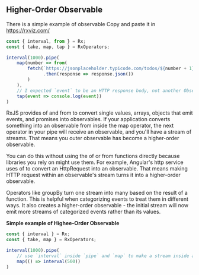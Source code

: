 ## Higher-Order Observable

There is a simple example of observable
Copy and paste it in https://rxviz.com/

```js
const { interval, from } = Rx;
const { take, map, tap } = RxOperators;

interval(1000).pipe(
    map(number => from(
        fetch(`https://jsonplaceholder.typicode.com/todos/${number + 1}`)
              .then(response => response.json())
        )
    ),
    // I expected `event` to be an HTTP response body, not another Observable
    tap(event => console.log(event))
)
```

RxJS provides of and from to convert single values, arrays, objects that emit events, and promises into observables. If your application converts something into an observable from inside the map operator, the next operator in your pipe will receive an observable, and you'll have a stream of streams. That means you outer observable has become a higher-order observable.

You can do this without using the of or from functions directly because libraries you rely on might use them. For example, Angular's http service uses of to convert an HttpRequest into an observable. That means making HTTP request within an observable's stream turns it into a higher-order observable.

Operators like groupBy turn one stream into many based on the result of a function. This is helpful when categorizing events to treat them in different ways. It also creates a higher-order observable - the initial stream will now emit more streams of categorized events rather than its values.

**Simple example of Highee-Order Observable**

```js
const { interval } = Rx;
const { take, map } = RxOperators;

interval(1000).pipe(
    // use `interval` inside `pipe` and `map` to make a stream inside a stream
    map(() => interval(500))
)
```